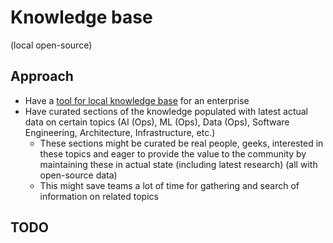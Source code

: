 # Knowledge base

(local open-source)



## Approach

- Have a [tool for local knowledge base](/product/features/knowledge-base/knowledge-base-tools) for an enterprise
- Have curated sections of the knowledge populated with latest actual data on certain topics (AI (Ops), ML (Ops), Data (Ops), Software Engineering, Architecture, Infrastructure, etc.)
    - These sections might be curated be real people, geeks, interested in these topics and eager to provide the value to the community by maintaining these in actual state (including latest research) (all with open-source data)
    - This might save teams a lot of time for gathering and search of information on related topics


## TODO


